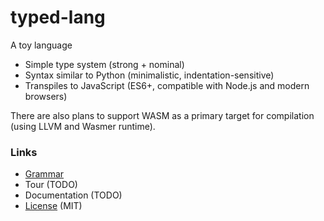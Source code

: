 # typed-lang

A toy language

- Simple type system (strong + nominal)
- Syntax similar to Python (minimalistic, indentation-sensitive)
- Transpiles to JavaScript (ES6+, compatible with Node.js and modern browsers)

There are also plans to support WASM as a primary target for compilation (using LLVM and Wasmer runtime).

### Links

- [Grammar](./GRAMMAR.ebnf)
- Tour (TODO)
- Documentation (TODO)
- [License](./LICENSE.md) (MIT)
